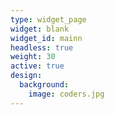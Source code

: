 ```yaml
---
type: widget_page
widget: blank
widget_id: mainn
headless: true
weight: 30
active: true
design:
  background:
    image: coders.jpg
---
```

